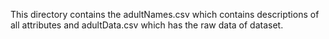 This directory contains the adultNames.csv which contains descriptions of all attributes and adultData.csv which has the raw data of dataset.
